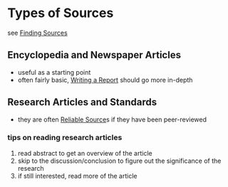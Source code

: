 # Types of Sources

see [Finding Sources](Finding%20Sources%208ecdd58f45424ecbbfb9c8d18147c5f4.md)

## Encyclopedia and Newspaper Articles

- useful as a starting point
- often fairly basic, [Writing a Report](Writing%20a%20Report%209f3b4da228ea4af1973079086bea3b3c.md) should go more in-depth

## Research Articles and Standards

- they are often [Reliable Source](Reliable%20Source%20d684962a79654cc5992f95c108557659.md)s if they have been peer-reviewed

### tips on reading research articles

1. read abstract to get an overview of the article
2. skip to the discussion/conclusion to figure out the significance of the research
3. if still interested, read more of the article